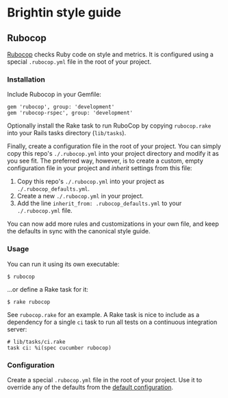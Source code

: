 # Brightin style guide

## Rubocop

[Rubocop][] checks Ruby code on style and metrics. It is configured using a
special `.rubocop.yml` file in the root of your project.

### Installation

Include Rubocop in your Gemfile:

    gem 'rubocop', group: 'development'
    gem 'rubocop-rspec', group: 'development'

Optionally install the Rake task to run RuboCop by copying `rubocop.rake` into
your Rails tasks directory (`lib/tasks`).

Finally, create a configuration file in the root of your project. You can simply
copy this repo's `./.rubocop.yml` into your project directory and modify it as
you see fit. The preferred way, however, is to create a custom, empty
configuration file in your project and _inherit_ settings from this file:

1. Copy this repo's `./.rubocop.yml` into your project as
   `./.rubocop_defaults.yml`.
2. Create a new `./.rubocop.yml` in your project.
3. Add the line `inherit_from: .rubocop_defaults.yml` to your `./.rubocop.yml`
   file.

You can now add more rules and customizations in your own file, and keep the
defaults in sync with the canonical style guide.

### Usage

You can run it using its own executable:

    $ rubocop

...or define a Rake task for it:

    $ rake rubocop

See `rubocop.rake` for an example. A Rake task is nice to include as a
dependency for a single `ci` task to run all tests on a continuous integration
server:

    # lib/tasks/ci.rake
    task ci: %i(spec cucumber rubocop)

### Configuration

Create a special `.rubocop.yml` file in the root of your project. Use it
to override any of the defaults from the [default
configuration][rubocop-defaults].


[Rubocop]: https://github.com/bbatsov/rubocop
[rubocop-defaults]: https://github.com/bbatsov/rubocop/blob/master/config/default.yml
[coffeelint]: http://www.coffeelint.org
